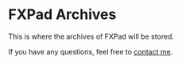 # FXPad Archives

This is where the archives of FXPad will be stored.

If you have any questions, feel free to [contact me](mailto:andrewrcdey@gmail.com).